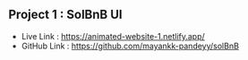 ## Project 1 : SolBnB UI
- Live Link : https://animated-website-1.netlify.app/
- GitHub Link : https://github.com/mayankk-pandeyy/solBnB
